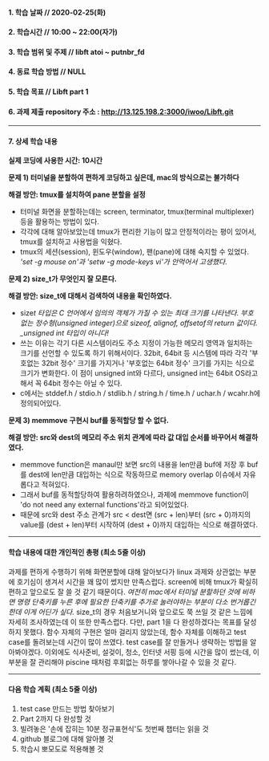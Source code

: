 #### 1. 학습 날짜 // 2020-02-25(화)

#### 2. 학습시간 // 10:00 ~ 22:00(자가)

#### 3. 학습 범위 및 주제 // libft atoi ~ putnbr_fd

#### 4. 동료 학습 방법 // NULL

#### 5. 학습 목표 // Libft part 1

#### 6. 과제 제출 repository 주소 : http://13.125.198.2:3000/iwoo/Libft.git

---

#### 7. 상세 학습 내용

**실제 코딩에 사용한 시간: 10시간**

**문제 1) 터미널을 분할하여 편하게 코딩하고 싶은데, mac의 방식으로는 불가하다**

**해결 방안: tmux를 설치하여 pane 분할을 설정**

- 터미널 화면을 분할하는데는 screen, terminator, tmux(terminal multiplexer) 등을 활용하는 방법이 있다.
- 각각에 대해 알아보았는데 tmux가 편리한 기능이 많고 안정적이라는 평이 있어서, tmux를 설치하고 사용법을 익혔다.
- tmux의 세션(session), 윈도우(window), 팬(pane)에 대해 숙지할 수 있었다. _'set -g mouse on'과 'setw -g mode-keys vi'가 안먹어서 고생했다._

**문제 2) size_t가 무엇인지 잘 모른다.**

**해결 방안: size_t에 대해서 검색하여 내용을 확인하였다.**

- size*t 타입은 C 언어에서 임의의 객체가 가질 수 있는 최대 크기를 나타낸다. 부호 없는 정수형(unsigned integer)으로 sizeof, alignof, offsetof의 return 값이다. \_unsigned int 타입이 아니다!*
- 쓰는 이유는 각기 다른 시스템이라도 주소 지정이 가능한 메모리 영역과 일치하는 크기를 선언할 수 있도록 하기 위해서이다. 32bit, 64bit 등 시스템에 따라 각각 '부호없는 32bit 정수' 크기를 가지거나 '부호없는 64bit 정수' 크기를 가지는 식으로 크기가 변화한다. 이 점이 unsigned int와 다르다, unsigned int는 64bit OS라고해서 꼭 64bit 정수는 아닐 수 있다.
- c에서는 stddef.h / stdio.h / stdlib.h / string.h / time.h / uchar.h / wcahr.h에 정의되어있다.

**문제 3) memmove 구현시 buf를 동적할당 할 수 없다.**

**해결 방안: src와 dest의 메모리 주소 위치 관계에 따라 값 대입 순서를 바꾸어서 해결하였다.**

- memmove function은 manaul만 보면 src의 내용을 len만큼 buf에 저장 후 buf를 dest에 len만큼 대입하는 식으로 작동하므로 memory overlap 이슈에서 자유롭다고 적혀있다.
- 그래서 buf를 동적할당하여 활용하려하였으나, 과제에 memmove function이 'do not need any external functions'라고 되어있었다.
- 때문에 src와 dest 주소 관계가 src < dest면 (src + len)부터 (src + 0)까지의 value를 (dest + len)부터 시작하여 (dest + 0)까지 대입하는 식으로 해결하였다.

---

#### 학습 내용에 대한 개인적인 총평 (최소 5줄 이상)

과제를 편하게 수행하기 위해 화면분할에 대해 알아보다가 linux 과제와 상관없는 부분에 호기심이 생겨서 시간을 꽤 많이 썼지만 만족스럽다. screen에 비해 tmux가 확실히 편하고 앞으로도 잘 쓸 것 같기 때문이다. _여전히 mac에서 터미널 분할하던 것에 비하면 명령 단축키를 누른 후에 필요한 단축키를 추가로 눌러야하는 부분이 다소 번거롭긴한데 이게 어딘가 싶다._
size_t의 경우 처음보거니와 앞으로도 쭉 쓰일 것 같은 느낌에 자세히 조사하였는데 이 또한 만족스럽다. 다만, part 1을 다 완성하겠다는 목표를 달성하지 못했다. 함수 자체의 구현은 얼마 걸리지 않았는데, 함수 자체를 이해하고 test case를 돌려보는데 시간이 많이 쓰였다. test case를 잘 만들거나 생략하는 방법을 알아봐야겠다. 이외에도 식사준비, 설겆이, 청소, 인터넷 서핑 등에 시간을 많이 썼는데, 이 부분을 잘 관리해야 piscine 때처럼 후회없는 하루를 쌓아나갈 수 있을 것 같다.

---

#### 다음 학습 계획 (최소 5줄 이상)

1. test case 만드는 방법 찾아보기
2. Part 2까지 다 완성할 것
3. 빌려놓은 '손에 잡히는 10분 정규표현식'도 첫번째 챕터는 읽을 것
4. github 블로그에 대해 알아볼 것
5. 학습시 뽀모도로 적용해볼 것
